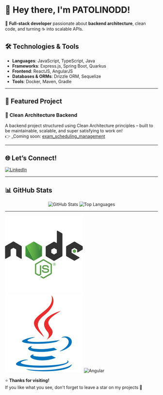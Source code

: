 # 👋 Hey there, I'm PATOLINODD!

🎯 **Full-stack developer** passionate about **backend architecture**, clean code, and turning ☕ into scalable APIs.

## 🛠️ Technologies & Tools
- **Languages**: JavaScript, TypeScript, Java
- **Frameworks**: Express.js, Spring Boot, Quarkus
- **Frontend**: ReactJS, AngularJS
- **Databases & ORMs**: Drizzle ORM, Sequelize
- **Tools**: Docker, Maven, Gradle

---

## 🚀 Featured Project
### 🧱 **Clean Architecture Backend**
A backend project structured using Clean Architecture principles – built to be maintainable, scalable, and super satisfying to work on!  
👉 _Coming soon: [exam_scheduling_management](https://github.com/PATOLINODD/exam_scheduling_management)

---

## 🌐 Let’s Connect!
[![LinkedIn](https://img.shields.io/badge/LinkedIn-blue?logo=linkedin&style=for-the-badge)](https://linkedin.com/in/patrickoliveira97)

---

## 📊 GitHub Stats
<div align="center">
  <img src="https://github-readme-stats.vercel.app/api?username=PATOLINODD&show_icons=true&theme=tokyonight" alt="GitHub Stats" />
  <img src="https://github-readme-stats.vercel.app/api/top-langs/?username=PATOLINODD&layout=compact&theme=tokyonight" alt="Top Languages" />
</div>

---

<p align="left">
  <img src="https://raw.githubusercontent.com/devicons/devicon/master/icons/nodejs/nodejs-original-wordmark.svg" alt="Node.js"/>
  <img src="https://raw.githubusercontent.com/devicons/devicon/master/icons/java/java-original.svg" alt="Java"/>
  <img src="https://cdn.jsdelivr.net/gh/devicons/devicon@latest/icons/angular/angular-original.svg" alt="Angular" />
</p>

⭐ **Thanks for visiting!**  
If you like what you see, don't forget to leave a star on my projects 🌟
